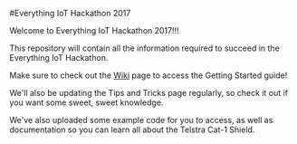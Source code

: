 #Everything IoT Hackathon 2017

Welcome to Everything IoT Hackathon 2017!!!

This repository will contain all the information required to succeed in the Everything IoT Hackathon.

Make sure to check out the [Wiki](https://github.com/telstra/EverythingIoT2017/wiki) page to access the Getting Started guide!

We'll also be updating the Tips and Tricks page regularly, so check it out if you want some sweet, sweet knowledge.

We've also uploaded some example code for you to access, as well as documentation so you can learn all about the Telstra Cat-1 Shield.
